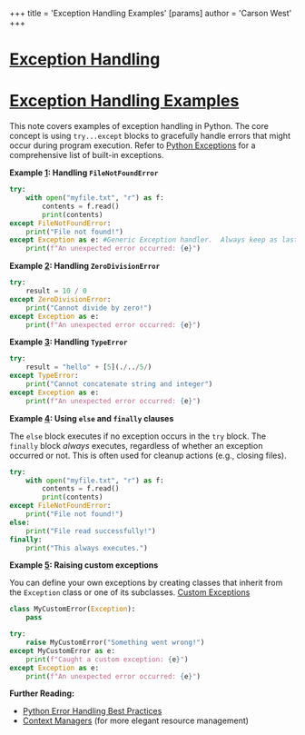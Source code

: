 +++
 title = 'Exception Handling Examples'
[params]
	author = 'Carson West'
+++
# [Exception Handling](./../exception-handling/)
# [Exception Handling Examples](./../exception-handling-examples/) 
This note covers examples of exception handling in Python.  The core concept is using `try...except` blocks to gracefully handle errors that might occur during program execution.  Refer to [Python Exceptions](./../python-exceptions/) for a comprehensive list of built-in exceptions.

**Example [1](./../1/): Handling `FileNotFoundError`**

```python
try:
    with open("myfile.txt", "r") as f:
        contents = f.read()
        print(contents)
except FileNotFoundError:
    print("File not found!")
except Exception as e: #Generic Exception handler.  Always keep as last except block
    print(f"An unexpected error occurred: {e}")

```

**Example [2](./../2/): Handling `ZeroDivisionError`**

```python
try:
    result = 10 / 0
except ZeroDivisionError:
    print("Cannot divide by zero!")
except Exception as e:
    print(f"An unexpected error occurred: {e}")
```

**Example [3](./../3/): Handling `TypeError`**

```python
try:
    result = "hello" + [5](./../5/)
except TypeError:
    print("Cannot concatenate string and integer")
except Exception as e:
    print(f"An unexpected error occurred: {e}")

```

**Example [4](./../4/): Using `else` and `finally` clauses**

The `else` block executes if no exception occurs in the `try` block. The `finally` block *always* executes, regardless of whether an exception occurred or not. This is often used for cleanup actions (e.g., closing files).

```python
try:
    with open("myfile.txt", "r") as f:
        contents = f.read()
        print(contents)
except FileNotFoundError:
    print("File not found!")
else:
    print("File read successfully!")
finally:
    print("This always executes.")

```

**Example [5](./../5/): Raising custom exceptions**

You can define your own exceptions by creating classes that inherit from the `Exception` class or one of its subclasses. [Custom Exceptions](./../custom-exceptions/)

```python
class MyCustomError(Exception):
    pass

try:
    raise MyCustomError("Something went wrong!")
except MyCustomError as e:
    print(f"Caught a custom exception: {e}")
except Exception as e:
    print(f"An unexpected error occurred: {e}")

```


**Further Reading:**

* [Python Error Handling Best Practices](./../python-error-handling-best-practices/)
* [Context Managers](./../context-managers/) (for more elegant resource management)


